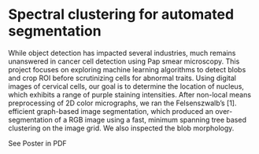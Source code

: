 # Spectral clustering for automated segmentation
While object detection has impacted several industries, much remains unanswered in cancer cell detection using Pap smear microscopy. This project focuses on exploring machine learning algorithms to detect blobs and crop ROI before scrutinizing cells for abnormal traits. Using digital images of cervical cells, our goal is to determine the location of nucleus, which exhibits a range of purple staining intensities. After non-local means preprocessing of 2D color micrographs, we ran the Felsenszwalb’s [1]. efficient graph-based image segmentation, which produced an over-segmentation of a RGB image using a fast, minimum spanning tree based clustering on the image grid. We also inspected the blob morphology.

See Poster in PDF
